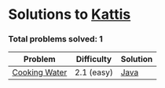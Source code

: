 # Solutions to [Kattis](https://open.kattis.com/problems)

### Total problems solved: **1**

| Problem | Difficulty | Solution |
| ------- | ---------- | -------- |
|[Cooking Water](https://open.kattis.com/problems/cookingwater)| 2.1 (easy) |[Java](CookingWater/CookingWater.java)|
